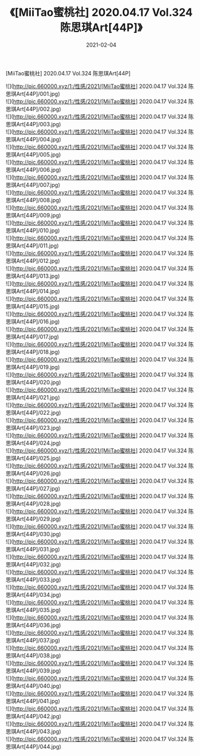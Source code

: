 ﻿---
layout: post
title:  《[MiiTao蜜桃社] 2020.04.17 Vol.324 陈思琪Art[44P]》
date:   2021-02-04
img: http://pic.660000.xyz/1:/性感/2021/[MiiTao蜜桃社] 2020.04.17 Vol.324 陈思琪Art[44P]/000.jpg
categories: [美女, 清纯, 唯美]
---

[MiiTao蜜桃社] 2020.04.17 Vol.324 陈思琪Art[44P]

  ![](http://pic.660000.xyz/1:/性感/2021/[MiiTao蜜桃社] 2020.04.17 Vol.324 陈思琪Art[44P]/001.jpg) <br> ![](http://pic.660000.xyz/1:/性感/2021/[MiiTao蜜桃社] 2020.04.17 Vol.324 陈思琪Art[44P]/002.jpg) <br> ![](http://pic.660000.xyz/1:/性感/2021/[MiiTao蜜桃社] 2020.04.17 Vol.324 陈思琪Art[44P]/003.jpg) <br> ![](http://pic.660000.xyz/1:/性感/2021/[MiiTao蜜桃社] 2020.04.17 Vol.324 陈思琪Art[44P]/004.jpg) <br> ![](http://pic.660000.xyz/1:/性感/2021/[MiiTao蜜桃社] 2020.04.17 Vol.324 陈思琪Art[44P]/005.jpg) <br> ![](http://pic.660000.xyz/1:/性感/2021/[MiiTao蜜桃社] 2020.04.17 Vol.324 陈思琪Art[44P]/006.jpg) <br> ![](http://pic.660000.xyz/1:/性感/2021/[MiiTao蜜桃社] 2020.04.17 Vol.324 陈思琪Art[44P]/007.jpg) <br> ![](http://pic.660000.xyz/1:/性感/2021/[MiiTao蜜桃社] 2020.04.17 Vol.324 陈思琪Art[44P]/008.jpg) <br> ![](http://pic.660000.xyz/1:/性感/2021/[MiiTao蜜桃社] 2020.04.17 Vol.324 陈思琪Art[44P]/009.jpg) <br> ![](http://pic.660000.xyz/1:/性感/2021/[MiiTao蜜桃社] 2020.04.17 Vol.324 陈思琪Art[44P]/010.jpg) <br> ![](http://pic.660000.xyz/1:/性感/2021/[MiiTao蜜桃社] 2020.04.17 Vol.324 陈思琪Art[44P]/011.jpg) <br> ![](http://pic.660000.xyz/1:/性感/2021/[MiiTao蜜桃社] 2020.04.17 Vol.324 陈思琪Art[44P]/012.jpg) <br> ![](http://pic.660000.xyz/1:/性感/2021/[MiiTao蜜桃社] 2020.04.17 Vol.324 陈思琪Art[44P]/013.jpg) <br> ![](http://pic.660000.xyz/1:/性感/2021/[MiiTao蜜桃社] 2020.04.17 Vol.324 陈思琪Art[44P]/014.jpg) <br> ![](http://pic.660000.xyz/1:/性感/2021/[MiiTao蜜桃社] 2020.04.17 Vol.324 陈思琪Art[44P]/015.jpg) <br> ![](http://pic.660000.xyz/1:/性感/2021/[MiiTao蜜桃社] 2020.04.17 Vol.324 陈思琪Art[44P]/016.jpg) <br> ![](http://pic.660000.xyz/1:/性感/2021/[MiiTao蜜桃社] 2020.04.17 Vol.324 陈思琪Art[44P]/017.jpg) <br> ![](http://pic.660000.xyz/1:/性感/2021/[MiiTao蜜桃社] 2020.04.17 Vol.324 陈思琪Art[44P]/018.jpg) <br> ![](http://pic.660000.xyz/1:/性感/2021/[MiiTao蜜桃社] 2020.04.17 Vol.324 陈思琪Art[44P]/019.jpg) <br> ![](http://pic.660000.xyz/1:/性感/2021/[MiiTao蜜桃社] 2020.04.17 Vol.324 陈思琪Art[44P]/020.jpg) <br> ![](http://pic.660000.xyz/1:/性感/2021/[MiiTao蜜桃社] 2020.04.17 Vol.324 陈思琪Art[44P]/021.jpg) <br> ![](http://pic.660000.xyz/1:/性感/2021/[MiiTao蜜桃社] 2020.04.17 Vol.324 陈思琪Art[44P]/022.jpg) <br> ![](http://pic.660000.xyz/1:/性感/2021/[MiiTao蜜桃社] 2020.04.17 Vol.324 陈思琪Art[44P]/023.jpg) <br> ![](http://pic.660000.xyz/1:/性感/2021/[MiiTao蜜桃社] 2020.04.17 Vol.324 陈思琪Art[44P]/024.jpg) <br> ![](http://pic.660000.xyz/1:/性感/2021/[MiiTao蜜桃社] 2020.04.17 Vol.324 陈思琪Art[44P]/025.jpg) <br> ![](http://pic.660000.xyz/1:/性感/2021/[MiiTao蜜桃社] 2020.04.17 Vol.324 陈思琪Art[44P]/026.jpg) <br> ![](http://pic.660000.xyz/1:/性感/2021/[MiiTao蜜桃社] 2020.04.17 Vol.324 陈思琪Art[44P]/027.jpg) <br> ![](http://pic.660000.xyz/1:/性感/2021/[MiiTao蜜桃社] 2020.04.17 Vol.324 陈思琪Art[44P]/028.jpg) <br> ![](http://pic.660000.xyz/1:/性感/2021/[MiiTao蜜桃社] 2020.04.17 Vol.324 陈思琪Art[44P]/029.jpg) <br> ![](http://pic.660000.xyz/1:/性感/2021/[MiiTao蜜桃社] 2020.04.17 Vol.324 陈思琪Art[44P]/030.jpg) <br> ![](http://pic.660000.xyz/1:/性感/2021/[MiiTao蜜桃社] 2020.04.17 Vol.324 陈思琪Art[44P]/031.jpg) <br> ![](http://pic.660000.xyz/1:/性感/2021/[MiiTao蜜桃社] 2020.04.17 Vol.324 陈思琪Art[44P]/032.jpg) <br> ![](http://pic.660000.xyz/1:/性感/2021/[MiiTao蜜桃社] 2020.04.17 Vol.324 陈思琪Art[44P]/033.jpg) <br> ![](http://pic.660000.xyz/1:/性感/2021/[MiiTao蜜桃社] 2020.04.17 Vol.324 陈思琪Art[44P]/034.jpg) <br> ![](http://pic.660000.xyz/1:/性感/2021/[MiiTao蜜桃社] 2020.04.17 Vol.324 陈思琪Art[44P]/035.jpg) <br> ![](http://pic.660000.xyz/1:/性感/2021/[MiiTao蜜桃社] 2020.04.17 Vol.324 陈思琪Art[44P]/036.jpg) <br> ![](http://pic.660000.xyz/1:/性感/2021/[MiiTao蜜桃社] 2020.04.17 Vol.324 陈思琪Art[44P]/037.jpg) <br> ![](http://pic.660000.xyz/1:/性感/2021/[MiiTao蜜桃社] 2020.04.17 Vol.324 陈思琪Art[44P]/038.jpg) <br> ![](http://pic.660000.xyz/1:/性感/2021/[MiiTao蜜桃社] 2020.04.17 Vol.324 陈思琪Art[44P]/039.jpg) <br> ![](http://pic.660000.xyz/1:/性感/2021/[MiiTao蜜桃社] 2020.04.17 Vol.324 陈思琪Art[44P]/040.jpg) <br> ![](http://pic.660000.xyz/1:/性感/2021/[MiiTao蜜桃社] 2020.04.17 Vol.324 陈思琪Art[44P]/041.jpg) <br> ![](http://pic.660000.xyz/1:/性感/2021/[MiiTao蜜桃社] 2020.04.17 Vol.324 陈思琪Art[44P]/042.jpg) <br> ![](http://pic.660000.xyz/1:/性感/2021/[MiiTao蜜桃社] 2020.04.17 Vol.324 陈思琪Art[44P]/043.jpg) <br> ![](http://pic.660000.xyz/1:/性感/2021/[MiiTao蜜桃社] 2020.04.17 Vol.324 陈思琪Art[44P]/044.jpg) <br>